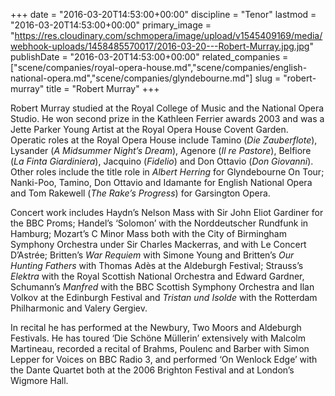 +++
date = "2016-03-20T14:53:00+00:00"
discipline = "Tenor"
lastmod = "2016-03-20T14:53:00+00:00"
primary_image = "https://res.cloudinary.com/schmopera/image/upload/v1545409169/media/webhook-uploads/1458485570017/2016-03-20---Robert-Murray.jpg.jpg"
publishDate = "2016-03-20T14:53:00+00:00"
related_companies = ["scene/companies/royal-opera-house.md","scene/companies/english-national-opera.md","scene/companies/glyndebourne.md"]
slug = "robert-murray"
title = "Robert Murray"
+++

Robert Murray studied at the Royal College of Music and the National Opera Studio. He won second prize in the Kathleen Ferrier awards 2003 and was a Jette Parker Young Artist at the Royal Opera House Covent Garden. Operatic roles at the Royal Opera House include Tamino (*Die Zauberflote*), Lysander (*A Midsummer Night’s Dream*), Agenore (*Il re Pastore*), Belfiore (*La Finta Giardiniera*), Jacquino (*Fidelio*) and Don Ottavio (*Don Giovanni*). Other roles include the title role in *Albert Herring* for Glyndebourne On Tour; Nanki-Poo, Tamino, Don Ottavio and Idamante for English National Opera and Tom Rakewell (*The Rake’s Progress*) for Garsington Opera.

Concert work includes Haydn’s Nelson Mass with Sir John Eliot Gardiner for the BBC Proms; Handel’s ‘Solomon’ with the Norddeutscher Rundfunk in Hamburg; Mozart’s C Minor Mass both with the City of Birmingham Symphony Orchestra under Sir Charles Mackerras, and with Le Concert D’Astrée; Britten’s *War Requiem* with Simone Young and Britten’s *Our Hunting Fathers* with Thomas Adès at the Aldeburgh Festival; Strauss’s *Elektra* with the Royal Scottish National Orchestra and Edward Gardner, Schumann’s *Manfred* with the BBC Scottish Symphony Orchestra and Ilan Volkov at the Edinburgh Festival and *Tristan und Isolde* with the Rotterdam Philharmonic and Valery Gergiev.

In recital he has performed at the Newbury, Two Moors and Aldeburgh Festivals. He has toured ‘Die Schöne Müllerin’ extensively with Malcolm Martineau, recorded a recital of Brahms, Poulenc and Barber with Simon Lepper for Voices on BBC Radio 3, and performed ‘On Wenlock Edge’ with the Dante Quartet both at the 2006 Brighton Festival and at London’s Wigmore Hall.
